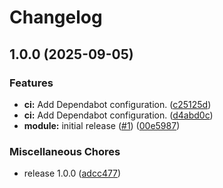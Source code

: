 # Changelog

## 1.0.0 (2025-09-05)


### Features

* **ci:** Add Dependabot configuration. ([c25125d](https://github.com/gocloudLa/terraform-aws-wrapper-ecs-service/commit/c25125d733b43afbf6fe7fa4e23316ec52448d5e))
* **ci:** Add Dependabot configuration. ([d4abd0c](https://github.com/gocloudLa/terraform-aws-wrapper-ecs-service/commit/d4abd0c69de28004f26951f277d9defd925a0430))
* **module:** initial release ([#1](https://github.com/gocloudLa/terraform-aws-wrapper-ecs-service/issues/1)) ([00e5987](https://github.com/gocloudLa/terraform-aws-wrapper-ecs-service/commit/00e59872ad6f32f9040f9c17dbb2b571f8f1d508))


### Miscellaneous Chores

* release 1.0.0 ([adcc477](https://github.com/gocloudLa/terraform-aws-wrapper-ecs-service/commit/adcc477ff168505259ef8c2d721db6ea0deb7934))
